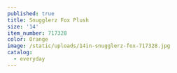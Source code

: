 ```yaml
---
published: true
title: Snugglerz Fox Plush
size: '14'
item_number: 717328
color: Orange
image: /static/uploads/14in-snugglerz-fox-717328.jpg
catalog:
  - everyday
---
```


